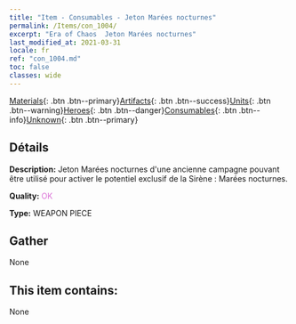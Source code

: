 ```yaml
---
title: "Item - Consumables - Jeton Marées nocturnes"
permalink: /Items/con_1004/
excerpt: "Era of Chaos  Jeton Marées nocturnes"
last_modified_at: 2021-03-31
locale: fr
ref: "con_1004.md"
toc: false
classes: wide
---
```

 [Materials](/fr/Items/){: .btn .btn--primary}[Artifacts](/fr/Items/Artifacts/){: .btn .btn--success}[Units](/fr/Items/Units/){: .btn .btn--warning}[Heroes](/fr/Items/Heroes/){: .btn .btn--danger}[Consumables](/fr/Items/Consumables/){: .btn .btn--info}[Unknown](/fr/Items/Unknown/){: .btn .btn--primary}

## Détails
 **Description:** Jeton Marées nocturnes d'une ancienne campagne pouvant être utilisé pour activer le potentiel exclusif de la Sirène : Marées nocturnes.

 **Quality:** <span style="color: #DA70D6">OK</span>

 **Type:** WEAPON PIECE

## Gather

  None

## This item contains:

  None

